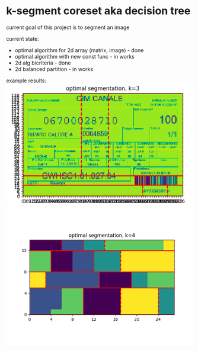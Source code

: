 # k-segment coreset aka decision tree

current goal of this project is to segment an image

current state:
 - optimal algorithm for 2d array (matrix, image) - done
 - optimal algorithm with new const func - in works
 - 2d alg bicriteria - done
 - 2d balanced partition - in works

example results:
![segment image](examples/k-3_seg_example.png "Logo Title Text 1")
![segment image](examples/log_im_20190716_162142_k=4.png "Logo Title Text 1")
